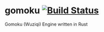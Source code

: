 # gomoku [![Build Status](https://travis-ci.com/akuraj/gomoku.svg?branch=master)](https://travis-ci.com/akuraj/gomoku)

Gomoku (Wuziqi) Engine written in Rust
